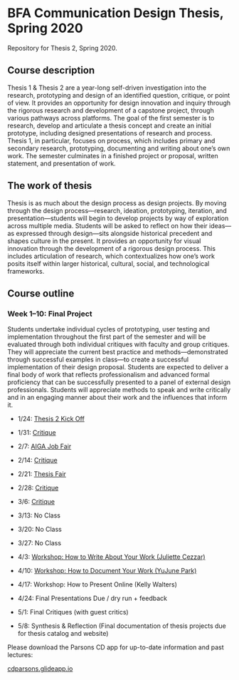 # BFA Communication Design Thesis, Spring 2020
Repository for Thesis 2, Spring 2020.

## Course description
Thesis 1 & Thesis 2 are a year-long self-driven investigation into the research, prototyping and design of an identified question, critique, or point of view. It provides an opportunity for design innovation and inquiry through the rigorous research and development of a capstone project, through various pathways across platforms. The goal of the first semester is to research, develop and articulate a thesis concept and create an initial prototype, including designed presentations of research and process. Thesis 1, in particular, focuses on process, which includes primary and secondary research, prototyping, documenting and writing about one’s own work. The semester culminates in a finished project or proposal, written statement, and presentation of work.

## The work of thesis
Thesis is as much about the design process as design projects. By moving through the design process—research, ideation, prototyping, iteration, and presentation—students will begin to develop projects by way of exploration across multiple media. Students will be asked to reflect on how their ideas—as expressed through design—sits alongside historical precedent and shapes culture in the present. It provides an opportunity for visual innovation through the development of a rigorous design process. This includes articulation of research, which contextualizes how one’s work posits itself within larger historical, cultural, social, and technological frameworks.

## Course outline
### Week 1–10: Final Project 
Students undertake individual cycles of prototyping, user testing and implementation throughout the first part of the semester and will be evaluated through both individual critiques with faculty and group critiques. They will appreciate the current best practice and methods—demonstrated through successful examples in class—to create a successful implementation of their design proposal. Students are expected to deliver a final body of work that reflects professionalism and advanced formal proficiency that can be successfully presented to a panel of external design professionals. Students will appreciate methods to speak and write critically and in an engaging manner about their work and the influences that inform it.

* 1/24: [Thesis 2 Kick Off](https://github.com/juliettecezzar/thesis-s20/wiki/01%E2%80%94Thesis-Kickoff)
* 1/31: [Critique](https://github.com/juliettecezzar/thesis-s20/wiki/02%E2%80%94thesis-planning)
* 2/7: [AIGA Job Fair](https://github.com/juliettecezzar/thesis-s20/wiki/03%E2%80%94Typography-and-AIGA-NY-Job-Fair)
* 2/14: [Critique](https://github.com/juliettecezzar/thesis-s20/wiki/04%E2%80%94Individual-meetings)
* 2/21: [Thesis Fair](https://github.com/juliettecezzar/thesis-s20/wiki/05%E2%80%93Thesis-Fair-&-Iteration)
* 2/28: [Critique](https://github.com/juliettecezzar/thesis-s20/wiki/06%E2%80%93Thesis-critique)
* 3/6: [Critique](https://github.com/juliettecezzar/thesis-s20/wiki/07%E2%80%93Critique)
* 3/13: No Class
* 3/20: No Class
* 3/27: No Class

* 4/3: [Workshop: How to Write About Your Work (Juliette Cezzar)](https://github.com/juliettecezzar/thesis-s20/wiki/08%E2%80%93Writing) 
* 4/10: [Workshop: How to Document Your Work (YuJune Park)](https://github.com/juliettecezzar/thesis-s20/wiki/09%E2%80%93Presentation) 
* 4/17: Workshop: How to Present Online (Kelly Walters) 
* 4/24: Final Presentations Due / dry run + feedback
* 5/1: Final Critiques (with guest critics)
* 5/8: Synthesis & Reflection (Final documentation of thesis projects due for thesis catalog and website)

Please download the Parsons CD app for up-to-date information and past lectures:

[cdparsons.glideapp.io](http://cdparsons.glideapp.io)
